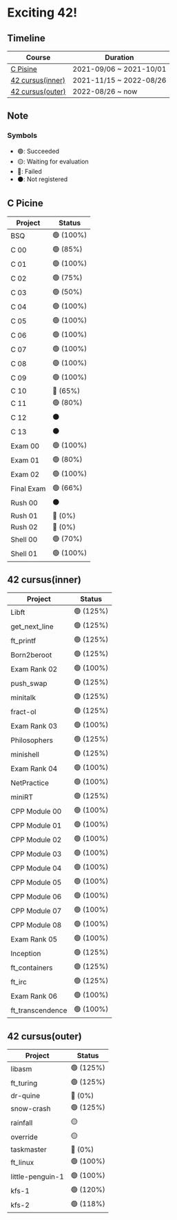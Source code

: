 # Exciting 42!

## Timeline

| Course                              | Duration                |
| ----------------------------------- | ----------------------- |
| [C Pisine](#c-picine)               | 2021-09/06 ~ 2021-10/01 |
| [42 cursus(inner)](#42-cursusinner) | 2021-11/15 ~ 2022-08/26 |
| [42 cursus(outer)](#42-cursusouter) | 2022-08/26 ~ now        |

## Note

### Symbols

- :green_circle:: Succeeded
- :yellow_circle:: Waiting for evaluation
- :red_circle:: Failed
- :black_circle:: Not registered

## C Picine

| Project    | Status                | 
| ---------- | --------------------- |
| BSQ        | :green_circle: (100%) |
| C 00       | :green_circle: (85%)  |
| C 01       | :green_circle: (100%) |
| C 02       | :green_circle: (75%)  |
| C 03       | :green_circle: (50%)  |
| C 04       | :green_circle: (100%) |
| C 05       | :green_circle: (100%) |
| C 06       | :green_circle: (100%) |
| C 07       | :green_circle: (100%) |
| C 08       | :green_circle: (100%) |
| C 09       | :green_circle: (100%) |
| C 10       | :red_circle:   (65%)  |
| C 11       | :green_circle: (80%)  |
| C 12       | :black_circle:        |
| C 13       | :black_circle:        |
| Exam 00    | :green_circle: (100%) |
| Exam 01    | :green_circle: (80%)  |
| Exam 02    | :green_circle: (100%) |
| Final Exam | :green_circle: (66%)  |
| Rush 00    | :black_circle:        |
| Rush 01    | :red_circle:   (0%)   |
| Rush 02    | :red_circle:   (0%)   |
| Shell 00   | :green_circle: (70%)  |
| Shell 01   | :green_circle: (100%) |

## 42 cursus(inner)

| Project          | Status                | 
| ---------------- | --------------------- |
| Libft            | :green_circle: (125%) |
| get_next_line    | :green_circle: (125%) |
| ft_printf        | :green_circle: (125%) |
| Born2beroot      | :green_circle: (125%) |
| Exam Rank 02     | :green_circle: (100%) |
| push_swap        | :green_circle: (125%) |
| minitalk         | :green_circle: (125%) |
| fract-ol         | :green_circle: (125%) |
| Exam Rank 03     | :green_circle: (100%) |
| Philosophers     | :green_circle: (125%) |
| minishell        | :green_circle: (125%) |
| Exam Rank 04     | :green_circle: (100%) |
| NetPractice      | :green_circle: (100%) |
| miniRT           | :green_circle: (125%) |
| CPP Module 00    | :green_circle: (100%) |
| CPP Module 01    | :green_circle: (100%) |
| CPP Module 02    | :green_circle: (100%) |
| CPP Module 03    | :green_circle: (100%) |
| CPP Module 04    | :green_circle: (100%) |
| CPP Module 05    | :green_circle: (100%) |
| CPP Module 06    | :green_circle: (100%) |
| CPP Module 07    | :green_circle: (100%) |
| CPP Module 08    | :green_circle: (100%) |
| Exam Rank 05     | :green_circle: (100%) |
| Inception        | :green_circle: (125%) |
| ft_containers    | :green_circle: (125%) |
| ft_irc           | :green_circle: (125%) |
| Exam Rank 06     | :green_circle: (100%) |
| ft_transcendence | :green_circle: (100%) |

## 42 cursus(outer)

| Project            | Status                | 
| ------------------ | --------------------- |
| libasm             | :green_circle: (125%) |
| ft_turing          | :green_circle: (125%) |
| dr-quine           | :red_circle: (0%)     |
| snow-crash         | :green_circle: (125%) |
| rainfall           | :yellow_circle:       |
| override           | :yellow_circle:       |
| taskmaster         | :red_circle: (0%)     |
| ft_linux           | :green_circle: (100%) |
| little-penguin-1   | :green_circle: (100%) |
| kfs-1              | :green_circle: (120%) |
| kfs-2              | :green_circle: (118%) |
